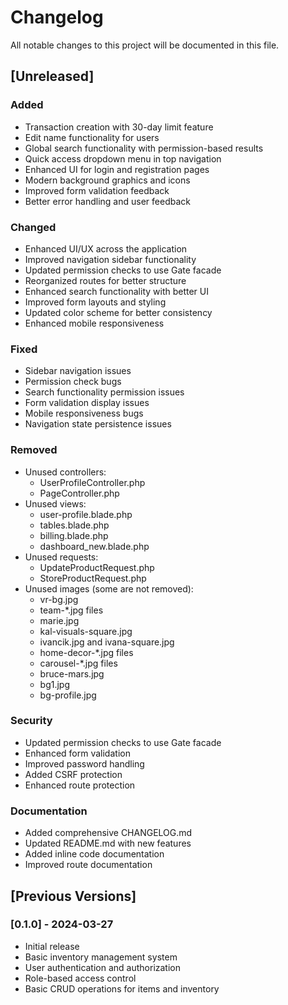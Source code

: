 # Changelog

All notable changes to this project will be documented in this file.

## [Unreleased]

### Added
- Transaction creation with 30-day limit feature
- Edit name functionality for users
- Global search functionality with permission-based results
- Quick access dropdown menu in top navigation
- Enhanced UI for login and registration pages
- Modern background graphics and icons
- Improved form validation feedback
- Better error handling and user feedback

### Changed
- Enhanced UI/UX across the application
- Improved navigation sidebar functionality
- Updated permission checks to use Gate facade
- Reorganized routes for better structure
- Enhanced search functionality with better UI
- Improved form layouts and styling
- Updated color scheme for better consistency
- Enhanced mobile responsiveness

### Fixed
- Sidebar navigation issues
- Permission check bugs
- Search functionality permission issues
- Form validation display issues
- Mobile responsiveness bugs
- Navigation state persistence issues

### Removed
- Unused controllers:
  - UserProfileController.php
  - PageController.php
- Unused views:
  - user-profile.blade.php
  - tables.blade.php
  - billing.blade.php
  - dashboard_new.blade.php
- Unused requests:
  - UpdateProductRequest.php
  - StoreProductRequest.php
- Unused images (some are not removed):
  - vr-bg.jpg
  - team-*.jpg files
  - marie.jpg
  - kal-visuals-square.jpg
  - ivancik.jpg and ivana-square.jpg
  - home-decor-*.jpg files
  - carousel-*.jpg files
  - bruce-mars.jpg
  - bg1.jpg
  - bg-profile.jpg

### Security
- Updated permission checks to use Gate facade
- Enhanced form validation
- Improved password handling
- Added CSRF protection
- Enhanced route protection

### Documentation
- Added comprehensive CHANGELOG.md
- Updated README.md with new features
- Added inline code documentation
- Improved route documentation

## [Previous Versions]

### [0.1.0] - 2024-03-27
- Initial release
- Basic inventory management system
- User authentication and authorization
- Role-based access control
- Basic CRUD operations for items and inventory 